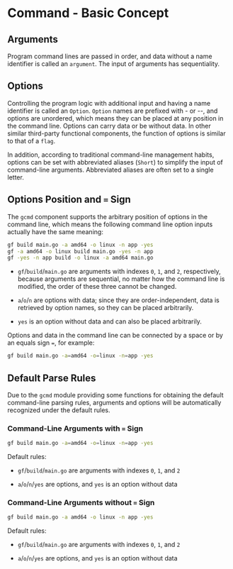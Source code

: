 # Command - Basic Concept

## Arguments

Program command lines are passed in order, and data without a name identifier is called an `argument`. The input of arguments has sequentiality.

## Options

Controlling the program logic with additional input and having a name identifier is called an `Option`. `Option` names are prefixed with - or --, and options are unordered, which means they can be placed at any position in the command line. Options can carry data or be without data. In other similar third-party functional components, the function of options is similar to that of a `flag`.

In addition, according to traditional command-line management habits, options can be set with abbreviated aliases (`Short`) to simplify the input of command-line arguments. Abbreviated aliases are often set to a single letter.

## Options Position and `=` Sign

The `gcmd` component supports the arbitrary position of options in the command line, which means the following command line option inputs actually have the same meaning:

```bash
gf build main.go -a amd64 -o linux -n app -yes
gf -a amd64 -o linux build main.go -yes -n app
gf -yes -n app build -o linux -a amd64 main.go
```

- `gf`/`build`/`main.go` are arguments with indexes `0`, `1`, and `2`, respectively, because arguments are sequential, no matter how the command line is modified, the order of these three cannot be changed.

- `a`/`o`/`n` are options with data; since they are order-independent, data is retrieved by option names, so they can be placed arbitrarily.

- `yes` is an option without data and can also be placed arbitrarily.

Options and data in the command line can be connected by a space or by an equals sign `=`, for example:

```bash
gf build main.go -a=amd64 -o=linux -n=app -yes
```

## Default Parse Rules

Due to the `gcmd` module providing some functions for obtaining the default command-line parsing rules, arguments and options will be automatically recognized under the default rules.

### Command-Line Arguments with `=` Sign

```bash
gf build main.go -a=amd64 -o=linux -n=app -yes
```

Default rules:

- `gf`/`build`/`main.go` are arguments with indexes `0`, `1`, and `2`

- `a`/`o`/`n`/`yes` are options, and `yes` is an option without data

### Command-Line Arguments without `=` Sign

```bash
gf build main.go -a amd64 -o linux -n app -yes
```

Default rules:

- `gf`/`build`/`main.go` are arguments with indexes `0`, `1`, and `2`

- `a`/`o`/`n`/`yes` are options, and `yes` is an option without data

